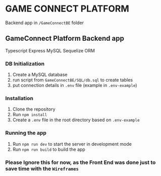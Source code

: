 # GAME CONNECT PLATFORM

Backend app in `/GameConnectBE` folder
## GameConnect Platform Backend app

Typescript
Express
MySQL
Sequelize ORM

### DB Initialization
1. Create a MySQL database
2. run script from `GameConnectBE/SQL/db.sql` to create tables
3. put connection details in `.env` file (example in `.env-example`)


### Installation
1. Clone the repository
2. Run `npm install`
3. Create a `.env` file in the root directory based on `.env-example`

### Running the app
1. Run `npm run dev` to start the server in development mode
2. Run `npm run build` to build the app

### Please Ignore this for now, as the Front End was done just to save time with the ``Wireframes``